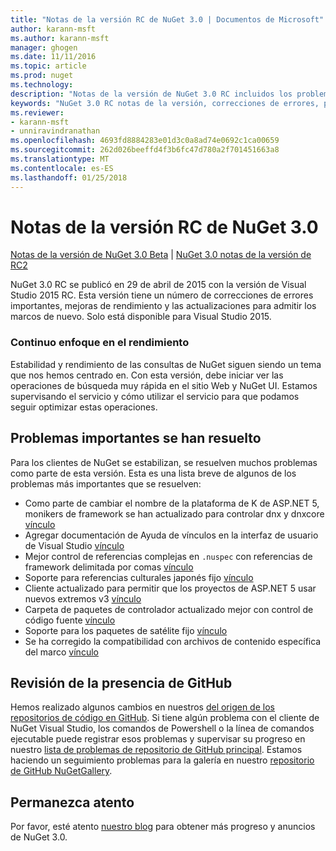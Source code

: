 ```yaml
---
title: "Notas de la versión RC de NuGet 3.0 | Documentos de Microsoft"
author: karann-msft
ms.author: karann-msft
manager: ghogen
ms.date: 11/11/2016
ms.topic: article
ms.prod: nuget
ms.technology: 
description: "Notas de la versión de NuGet 3.0 RC incluidos los problemas conocidos, correcciones de errores, las funciones agregadas y dcr."
keywords: "NuGet 3.0 RC notas de la versión, correcciones de errores, problemas, conocidos agregan características, DCR"
ms.reviewer:
- karann-msft
- unniravindranathan
ms.openlocfilehash: 4693fd8884283e01d3c0a8ad74e0692c1ca00659
ms.sourcegitcommit: 262d026beeffd4f3b6fc47d780a2f701451663a8
ms.translationtype: MT
ms.contentlocale: es-ES
ms.lasthandoff: 01/25/2018
---
```

# <a name="nuget-30-rc-release-notes"></a>Notas de la versión RC de NuGet 3.0

[Notas de la versión de NuGet 3.0 Beta](../release-notes/nuget-3.0-beta.md) | [NuGet 3.0 notas de la versión de RC2](../release-notes/nuget-3.0-RC2.md)

NuGet 3.0 RC se publicó en 29 de abril de 2015 con la versión de Visual Studio 2015 RC. Esta versión tiene un número de correcciones de errores importantes, mejoras de rendimiento y las actualizaciones para admitir los marcos de nuevo.  Solo está disponible para Visual Studio 2015.

### <a name="continued-focus-on-performance"></a>Continuo enfoque en el rendimiento

Estabilidad y rendimiento de las consultas de NuGet siguen siendo un tema que nos hemos centrado en.  Con esta versión, debe iniciar ver las operaciones de búsqueda muy rápida en el sitio Web y NuGet UI.  Estamos supervisando el servicio y cómo utilizar el servicio para que podamos seguir optimizar estas operaciones.

## <a name="significant-issues-resolved"></a>Problemas importantes se han resuelto

Para los clientes de NuGet se estabilizan, se resuelven muchos problemas como parte de esta versión.  Esta es una lista breve de algunos de los problemas más importantes que se resuelven:

* Como parte de cambiar el nombre de la plataforma de K de ASP.NET 5, monikers de framework se han actualizado para controlar dnx y dnxcore [vínculo](https://github.com/NuGet/Home/issues/215)
* Agregar documentación de Ayuda de vínculos en la interfaz de usuario de Visual Studio [vínculo](https://github.com/NuGet/Home/issues/232)
* Mejor control de referencias complejas en `.nuspec` con referencias de framework delimitada por comas [vínculo](https://github.com/NuGet/Home/issues/276)
* Soporte para referencias culturales japonés fijo [vínculo](https://github.com/NuGet/Home/issues/253)
* Cliente actualizado para permitir que los proyectos de ASP.NET 5 usar nuevos extremos v3 [vínculo](https://github.com/NuGet/Home/issues/219)
* Carpeta de paquetes de controlador actualizado mejor con control de código fuente [vínculo](https://github.com/NuGet/Home/issues/56)
* Soporte para los paquetes de satélite fijo [vínculo](https://github.com/NuGet/Home/issues/17)
* Se ha corregido la compatibilidad con archivos de contenido específica del marco [vínculo](https://github.com/NuGet/Home/issues/18)

## <a name="github-presence-overhaul"></a>Revisión de la presencia de GitHub

Hemos realizado algunos cambios en nuestros [del origen de los repositorios de código en GitHub](http://github.com/nuget/home).  Si tiene algún problema con el cliente de NuGet Visual Studio, los comandos de Powershell o la línea de comandos ejecutable puede registrar esos problemas y supervisar su progreso en nuestro [lista de problemas de repositorio de GitHub principal](http://github.com/nuget/home/issues).  Estamos haciendo un seguimiento problemas para la galería en nuestro [repositorio de GitHub NuGetGallery](http://github.com/nuget/NuGetGallery/issues).


## <a name="stay-tuned"></a>Permanezca atento

Por favor, esté atento [nuestro blog](http://blog.nuget.org) para obtener más progreso y anuncios de NuGet 3.0.